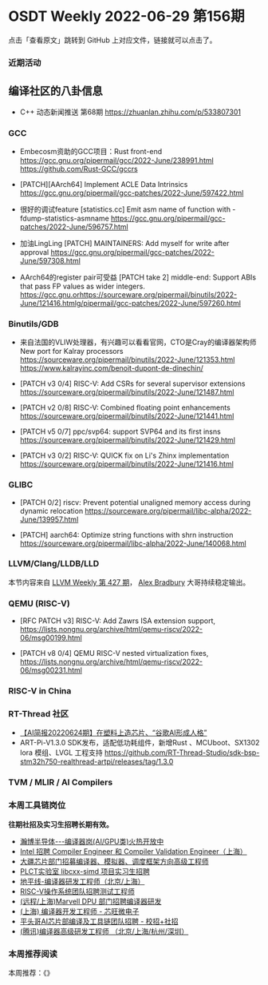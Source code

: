 # OSDT Weekly 2022-06-29 第156期

点击「查看原文」跳转到 GitHub 上对应文件，链接就可以点击了。

### 近期活动

## 编译社区的八卦信息

- C++ 动态新闻推送 第68期 https://zhuanlan.zhihu.com/p/533807301

### GCC

- Embecosm资助的GCC项目：Rust front-end
  https://gcc.gnu.org/pipermail/gcc/2022-June/238991.html
  https://github.com/Rust-GCC/gccrs

- [PATCH][AArch64] Implement ACLE Data Intrinsics
  https://gcc.gnu.org/pipermail/gcc-patches/2022-June/597422.html

- 很好的调试feature
  [statistics.cc] Emit asm name of function with -fdump-statistics-asmname
  https://gcc.gnu.org/pipermail/gcc-patches/2022-June/596757.html

- 加油LingLing
  [PATCH] MAINTAINERS: Add myself for write after approval
  https://gcc.gnu.org/pipermail/gcc-patches/2022-June/597308.html

- AArch64的register pair可受益
  [PATCH take 2] middle-end: Support ABIs that pass FP values as wider integers.
  https://gcc.gnu.orhttps://sourceware.org/pipermail/binutils/2022-June/121416.htmlg/pipermail/gcc-patches/2022-June/597260.html

### Binutils/GDB

- 来自法国的VLIW处理器，有兴趣可以看看官网，CTO是Cray的编译器架构师
  New port for Kalray processors
  https://sourceware.org/pipermail/binutils/2022-June/121353.html
  https://www.kalrayinc.com/benoit-dupont-de-dinechin/

- [PATCH v3 0/4] RISC-V: Add CSRs for several supervisor extensions
  https://sourceware.org/pipermail/binutils/2022-June/121487.html

- [PATCH v2 0/8] RISC-V: Combined floating point enhancements
  https://sourceware.org/pipermail/binutils/2022-June/121441.html

- [PATCH v5 0/7] ppc/svp64: support SVP64 and its first insns
  https://sourceware.org/pipermail/binutils/2022-June/121429.html

- [PATCH v3 0/2] RISC-V: QUICK fix on Li's Zhinx implementation
  https://sourceware.org/pipermail/binutils/2022-June/121416.html

### GLIBC

- [PATCH 0/2] riscv: Prevent potential unaligned memory access during dynamic relocation
  https://sourceware.org/pipermail/libc-alpha/2022-June/139957.html

- [PATCH] aarch64: Optimize string functions with shrn instruction
  https://sourceware.org/pipermail/libc-alpha/2022-June/140068.html

### LLVM/Clang/LLDB/LLD

本节内容来自 [LLVM Weekly 第 427 期](http://llvmweekly.org/issue/427)，
[Alex Bradbury](https://www.linkedin.com/in/alex-bradbury/) 大哥持续稳定输出。

### QEMU (RISC-V)

- [RFC PATCH v3] RISC-V: Add Zawrs ISA extension support,
  https://lists.nongnu.org/archive/html/qemu-riscv/2022-06/msg00199.html

- [PATCH v8 0/4] QEMU RISC-V nested virtualization fixes,
  https://lists.nongnu.org/archive/html/qemu-riscv/2022-06/msg00231.html

### RISC-V in China

### RT-Thread 社区

- [【AI简报20220624期】在塑料上造芯片、​“谷歌AI形成人格”](https://mp.weixin.qq.com/s/O4UNdBasjJVij71YQ_wsag)
- ART-Pi-V1.3.0 SDK发布，适配低功耗组件，新增Rust 、MCUboot、SX1302 lora 模组、LVGL 工程支持 https://github.com/RT-Thread-Studio/sdk-bsp-stm32h750-realthread-artpi/releases/tag/1.3.0



### TVM / MLIR / AI Compilers

### 本周工具链岗位

**往期社招及实习生招聘长期有效。**

- [瀚博半导体---编译器岗(AI/GPU类)火热开放中](https://mp.weixin.qq.com/s/8_KjZYa2Il4PglaGyBWk4Q)
- [Intel 招聘 Compiler Engineer 和 Compiler Validation Engineer（上海）](https://mp.weixin.qq.com/s/I3DWxXODNoLRr0kN2xMZLQ)
- [大疆芯片部门招募编译器、模拟器、调度框架方向高级工程师](https://mp.weixin.qq.com/s/Wn5NzAtUTwQNXKRvMVQWLA)
- [PLCT实验室 libcxx-simd 项目实习生招聘](https://mp.weixin.qq.com/s/EIVx5cY74GlodirySY97Qw)
- [地平线-编译器研发工程师（北京/上海）](https://mp.weixin.qq.com/s/MYObl7iWIbyrTz9hCmKWYA)
- [RISC-V操作系统团队招聘测试工程师](https://mp.weixin.qq.com/s/inLFS4pI1F74m_oJ2I7xjQ)
- [(远程/上海)Marvell DPU 部门招聘编译器研发](https://mp.weixin.qq.com/s/B6JjAhF3TZjezD1tjYHDaw)
- [(上海) 编译器开发工程师 - 芯旺微电子](https://mp.weixin.qq.com/s/nqe1-7qffnc0CaejYkpKyw)
- [平头哥AI芯片部编译及工具链团队招聘 - 校招+社招](https://mp.weixin.qq.com/s/kARbXtJotRPCNMrV-yOanA)
- [(腾讯)编译器高级研发工程师 （北京/上海/杭州/深圳）](https://mp.weixin.qq.com/s/DF-2qmHmpKZtJ1djHXM1Ug)

### 本周推荐阅读

本周推荐：《》
